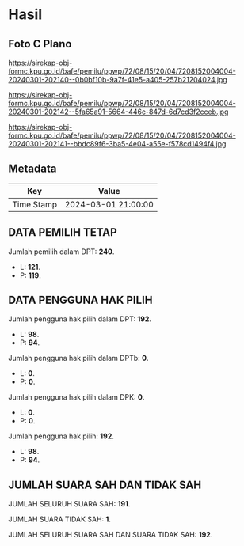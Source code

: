 # Hasil

## Foto C Plano

https://sirekap-obj-formc.kpu.go.id/bafe/pemilu/ppwp/72/08/15/20/04/7208152004004-20240301-202140--0b0bf10b-9a7f-41e5-a405-257b21204024.jpg

https://sirekap-obj-formc.kpu.go.id/bafe/pemilu/ppwp/72/08/15/20/04/7208152004004-20240301-202142--5fa65a91-5664-446c-847d-6d7cd3f2cceb.jpg

https://sirekap-obj-formc.kpu.go.id/bafe/pemilu/ppwp/72/08/15/20/04/7208152004004-20240301-202141--bbdc89f6-3ba5-4e04-a55e-f578cd1494f4.jpg


## Metadata

| Key        | Value               |
| ---------- | ------------------- |
| Time Stamp | 2024-03-01 21:00:00 |


## DATA PEMILIH TETAP

Jumlah pemilih dalam DPT: **240**.
 * L: **121**.
 * P: **119**.

## DATA PENGGUNA HAK PILIH

Jumlah pengguna hak pilih dalam DPT: **192**.
 * L: **98**.
 * P: **94**.

Jumlah pengguna hak pilih dalam DPTb: **0**.
 * L: **0**.
 * P: **0**.

Jumlah pengguna hak pilih dalam DPK: **0**.
 * L: **0**.
 * P: **0**.

Jumlah pengguna hak pilih: **192**.
 * L: **98**.
 * P: **94**.

## JUMLAH SUARA SAH DAN TIDAK SAH

JUMLAH SELURUH SUARA SAH: **191**.

JUMLAH SUARA TIDAK SAH: **1**.

JUMLAH SELURUH SUARA SAH DAN SUARA TIDAK SAH: **192**.


